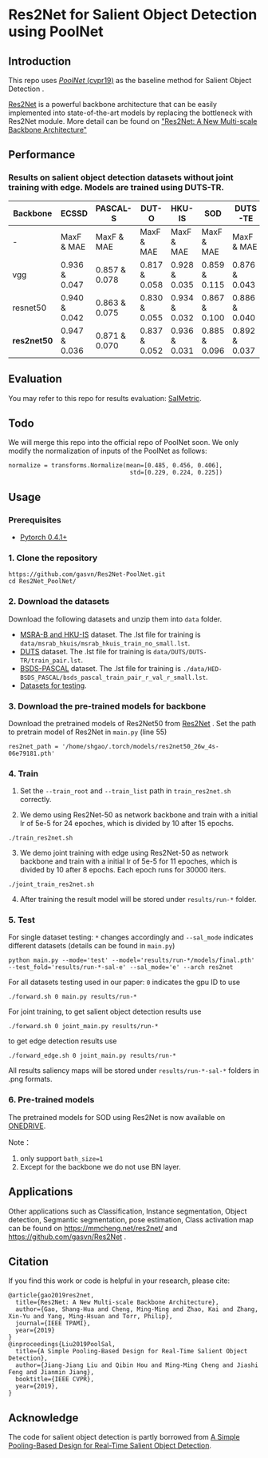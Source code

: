 # Res2Net for Salient Object Detection using PoolNet

## Introduction
This repo uses [*PoolNet* (cvpr19)](https://arxiv.org/abs/1904.09569) as the baseline method for Salient Object Detection . 

[Res2Net](https://github.com/gasvn/Res2Net) is a powerful backbone architecture that can be easily implemented into state-of-the-art models by replacing the bottleneck with Res2Net module.
More detail can be found on [ "Res2Net: A New Multi-scale Backbone Architecture"](https://arxiv.org/pdf/1904.01169.pdf)

## Performance

### Results on salient object detection datasets **without** joint training with edge. Models are trained using DUTS-TR.

| Backbone     | ECSSD        | PASCAL-S      | DUT-O         | HKU-IS         | SOD             | DUTS-TE        |
|--------------|--------------|---------------|---------------|----------------|-----------------|----------------|
|    -         | MaxF & MAE   | MaxF & MAE    | MaxF & MAE    | MaxF & MAE     | MaxF & MAE      | MaxF & MAE     |
| vgg          |0.936 & 0.047 | 0.857 & 0.078 | 0.817 & 0.058 |  0.928 & 0.035 |   0.859 & 0.115 |  0.876 & 0.043 |
| resnet50     |0.940 & 0.042 | 0.863 & 0.075 | 0.830 & 0.055 |  0.934 & 0.032 |   0.867 & 0.100 |  0.886 & 0.040 |
| **res2net50**|0.947 & 0.036 | 0.871 & 0.070 | 0.837 & 0.052 |  0.936 & 0.031 |   0.885 & 0.096 |  0.892 & 0.037 |



## Evaluation

You may refer to this repo for results evaluation: [SalMetric](https://github.com/Andrew-Qibin/SalMetric).

## Todo
We will merge this repo into the official repo of PoolNet soon.
We only modify the normalization of inputs of the PoolNet as follows:
```
normalize = transforms.Normalize(mean=[0.485, 0.456, 0.406],
                                  std=[0.229, 0.224, 0.225])
```
## Usage

### Prerequisites

- [Pytorch 0.4.1+](http://pytorch.org/)

### 1. Clone the repository

```shell
https://github.com/gasvn/Res2Net-PoolNet.git
cd Res2Net_PoolNet/
```

### 2. Download the datasets

Download the following datasets and unzip them into `data` folder.

* [MSRA-B and HKU-IS](https://drive.google.com/open?id=14RA-qr7JxU6iljLv6PbWUCQG0AJsEgmd) dataset. The .lst file for training is `data/msrab_hkuis/msrab_hkuis_train_no_small.lst`.
* [DUTS](https://drive.google.com/open?id=1immMDAPC9Eb2KCtGi6AdfvXvQJnSkHHo) dataset. The .lst file for training is `data/DUTS/DUTS-TR/train_pair.lst`.
* [BSDS-PASCAL](https://drive.google.com/open?id=1qx8eyDNAewAAc6hlYHx3B9LXvEGSIqQp) dataset. The .lst file for training is `./data/HED-BSDS_PASCAL/bsds_pascal_train_pair_r_val_r_small.lst`.
* [Datasets for testing](https://drive.google.com/open?id=1eB-59cMrYnhmMrz7hLWQ7mIssRaD-f4o).

### 3. Download the pre-trained models for backbone

Download the pretrained models of Res2Net50 from [Res2Net](https://github.com/gasvn/Res2Net) .
Set the path to pretrain model of Res2Net in `main.py`  (line 55)
```
res2net_path = '/home/shgao/.torch/models/res2net50_26w_4s-06e79181.pth'
```
### 4. Train

1. Set the `--train_root` and `--train_list` path in `train_res2net.sh` correctly.

2. We demo using Res2Net-50 as network backbone and train with a initial lr of 5e-5 for 24 epoches, which is divided by 10 after 15 epochs.
```shell
./train_res2net.sh
```
3. We demo joint training with edge using Res2Net-50 as network backbone and train with a initial lr of 5e-5 for 11 epoches, which is divided by 10 after 8 epochs. Each epoch runs for 30000 iters.
```shell
./joint_train_res2net.sh
```
4. After training the result model will be stored under `results/run-*` folder.

### 5. Test

For single dataset testing: `*` changes accordingly and `--sal_mode` indicates different datasets (details can be found in `main.py`)
```shell
python main.py --mode='test' --model='results/run-*/models/final.pth' --test_fold='results/run-*-sal-e' --sal_mode='e' --arch res2net
```
For all datasets testing used in our paper: `0` indicates the gpu ID to use
```shell
./forward.sh 0 main.py results/run-*
```
For joint training, to get salient object detection results use
```shell
./forward.sh 0 joint_main.py results/run-*
```
to get edge detection results use
```shell
./forward_edge.sh 0 joint_main.py results/run-*
```

All results saliency maps will be stored under `results/run-*-sal-*` folders in .png formats.


### 6. Pre-trained models

The pretrained models for SOD using Res2Net is now available on [ONEDRIVE](https://1drv.ms/u/s!AkxDDnOtroRPe43-1JjD304ecvU?e=Y7qCHN).

Note：

1. only support `bath_size=1`
2. Except for the backbone we do not use BN layer.




## Applications
Other applications such as Classification, Instance segmentation, Object detection, Segmantic segmentation, pose estimation, Class activation map can be found on https://mmcheng.net/res2net/ and https://github.com/gasvn/Res2Net .

## Citation
If you find this work or code is helpful in your research, please cite:
```
@article{gao2019res2net,
  title={Res2Net: A New Multi-scale Backbone Architecture},
  author={Gao, Shang-Hua and Cheng, Ming-Ming and Zhao, Kai and Zhang, Xin-Yu and Yang, Ming-Hsuan and Torr, Philip},
  journal={IEEE TPAMI},
  year={2019}
}
@inproceedings{Liu2019PoolSal,
  title={A Simple Pooling-Based Design for Real-Time Salient Object Detection},
  author={Jiang-Jiang Liu and Qibin Hou and Ming-Ming Cheng and Jiashi Feng and Jianmin Jiang},
  booktitle={IEEE CVPR},
  year={2019},
}
```
## Acknowledge
The code for salient object detection is partly borrowed from [A Simple Pooling-Based Design for Real-Time Salient Object Detection](https://github.com/backseason/PoolNet).
